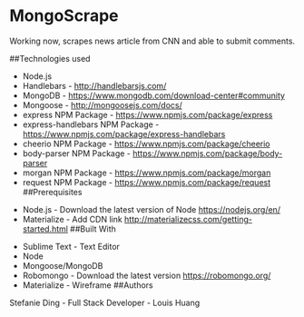 # MongoScrape

Working now, scrapes news article from CNN and able to submit comments.

##Technologies used

* Node.js
* Handlebars - http://handlebarsjs.com/
* MongoDB - https://www.mongodb.com/download-center#community
* Mongoose - http://mongoosejs.com/docs/
* express NPM Package - https://www.npmjs.com/package/express
* express-handlebars NPM Package - https://www.npmjs.com/package/express-handlebars
* cheerio NPM Package - https://www.npmjs.com/package/cheerio
* body-parser NPM Package - https://www.npmjs.com/package/body-parser
* morgan NPM Package - https://www.npmjs.com/package/morgan
* request NPM Package - https://www.npmjs.com/package/request
##Prerequisites

- Node.js - Download the latest version of Node https://nodejs.org/en/
- Materialize - Add CDN link http://materializecss.com/getting-started.html
##Built With

* Sublime Text - Text Editor
* Node
* Mongoose/MongoDB
* Robomongo - Download the latest version https://robomongo.org/
* Materialize - Wireframe
##Authors

Stefanie Ding - Full Stack Developer - Louis Huang
